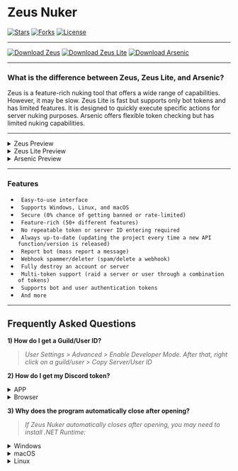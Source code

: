 # Zeus Nuker

[![Stars](https://img.shields.io/github/stars/extatent/Zeus-Nuker?label=Stars&style=for-the-badge)](https://github.com/0xNever/ZeusMultitool)
[![Forks](https://img.shields.io/github/forks/extatent/Zeus-Nuker?label=Forks&style=for-the-badge)](https://github.com/0xNever/ZeusMultitool)
[![License](https://img.shields.io/github/license/extatent/Zeus-Nuker?style=for-the-badge)](https://github.com/0xNever/ZeusMultitool/blob/main/LICENSE)

---

[![Download Zeus](https://img.shields.io/badge/Download-Zeus-Green?style=for-the-badge)](https://github.com/0xNever/ZeusMultitool/releases/download/Download/Zeus.zip)
[![Download Zeus Lite](https://img.shields.io/badge/Download-Zeus%20Lite-Green?style=for-the-badge)](https://github.com/0xNever/ZeusMultitool/releases/download/Download/Zeus-Lite.zip)
[![Download Arsenic](https://img.shields.io/badge/Download-Arsenic-Green?style=for-the-badge)](https://github.com/0xNever/ZeusMultitool/releases/download/Download/Arsenic.zip)

---
### What is the difference between Zeus, Zeus Lite, and Arsenic?

Zeus is a feature-rich nuking tool that offers a wide range of capabilities. However, it may be slow. Zeus Lite is fast but supports only bot tokens and has limited features. It is designed to quickly execute specific actions for server nuking purposes. Arsenic offers flexible token checking but has limited nuking capabilities.

---

<details>
<summary>Zeus Preview</summary>
<img src="https://cdn.discordapp.com/attachments/1130637460125253642/1137185783464345701/image.png" alt="Screenshot of Zeus Nuker">
</details>

<details>
<summary>Zeus Lite Preview</summary>
<img src="https://cdn.discordapp.com/attachments/1130637460125253642/1137185783464345701/image.png" alt="Screenshot of Zeus Lite">
<img src="https://cdn.discordapp.com/attachments/1130637460125253642/1137185783464345701/image.png" alt="Screenshot of Zeus Lite">
</details>

<details>
<summary>Arsenic Preview</summary>
<img src="https://cdn.discordapp.com/attachments/1130637460125253642/1137185783464345701/image.png" alt="Screenshot of Arsenic">
<img src="https://cdn.discordapp.com/attachments/1130637460125253642/1137185783464345701/image.png" alt="Screenshot of Arsenic">
</details>

---

### Features

* ` Easy-to-use interface`
* ` Supports Windows, Linux, and macOS`
* ` Secure (0% chance of getting banned or rate-limited)`
* ` Feature-rich (50+ different features)`
* ` No repeatable token or server ID entering required`
* ` Always up-to-date (updating the project every time a new API function/version is released)`
* ` Report bot (mass report a message)`
* ` Webhook spammer/deleter (spam/delete a webhook)`
* ` Fully destroy an account or server`
* ` Multi-token support (raid a server or user through a combination of tokens)`
* ` Supports bot and user authentication tokens`
* ` And more`

---

## Frequently Asked Questions

**1) How do I get a Guild/User ID?**
> *User Settings > Advanced > Enable Developer Mode. After that, right click on a guild/user > Copy Server/User ID*

**2) How do I get my Discord token?**
<details>
<summary>APP</summary>

> *Press the Windows Key + R and type %appdata%\discord in the dialog box.*

> *Search for settings.json file and open it in notepad or any text editor of your choice.*

> *At the end of the second last bracket, type "DANGEROUS_ENABLE_DEVTOOLS_ONLY_ENABLE_IF_YOU_KNOW_WHAT_YOURE_DOING": true,* 

> *Save the file and exit the text editor.*

> *Restart the Discord app by first exiting and then relaunching the app.*

> *Press CTRL+Shift+I in the APP and paste:*
```javascript
(webpackChunkdiscord_app.push([[''],{},e=>{m=[];for(let c in e.c)m.push(e.c[c])}]),m).find(m=>m?.exports?.default?.getToken!==void 0).exports.default.getToken()
```
</details>
<details>
<summary>Browser</summary>

> *Go to Discord in your browser, login, press CTRL+SHIFT+J and paste:*
```javascript
(webpackChunkdiscord_app.push([[''],{},e=>{m=[];for(let c in e.c)m.push(e.c[c])}]),m).find(m=>m?.exports?.default?.getToken!==void 0).exports.default.getToken()
```

</details>

**3) Why does the program automatically close after opening?**
> *If Zeus Nuker automatically closes after opening, you may need to install .NET Runtime:*
<details>
<summary>Windows</summary>

* [Download x64](https://dotnet.microsoft.com/en-us/download/dotnet/thank-you/runtime-7.0.9-windows-x64-installer)
* [Download x86](https://dotnet.microsoft.com/en-us/download/dotnet/thank-you/runtime-7.0.9-windows-x86-installer)
* [Download Arm64](https://dotnet.microsoft.com/en-us/download/dotnet/thank-you/runtime-7.0.9-windows-arm64-installer)

</details>
<details>
<summary>macOS</summary>

* [Download x64](https://dotnet.microsoft.com/en-us/download/dotnet/thank-you/runtime-7.0.9-macos-x64-installer)
* [Download Arm64](https://dotnet.microsoft.com/en-us/download/dotnet/thank-you/runtime-7.0.9-macos-arm64-installer)

</details>
<details>
<summary>Linux</summary>

* [Install .NET on Linux](https://learn.microsoft.com/dotnet/core/install/linux?WT.mc_id=dotnet-35129-website)

</details>
